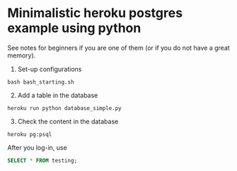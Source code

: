 # Minimalistic heroku postgres example using python

See notes for beginners if you are one of them (or if you do not have a great memory).

1. Set-up configurations
```shell
bash bash_starting.sh
```

2. Add a table in the database
```shell
heroku run python database_simple.py
```

3. Check the content in the database
```shell
heroku pg:psql
```

After you log-in, use
```sql
SELECT * FROM testing;
```
